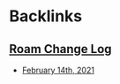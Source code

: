 
# Backlinks
## [Roam Change Log](<Roam Change Log.md>)
- [February 14th, 2021](<February 14th, 2021.md>)

